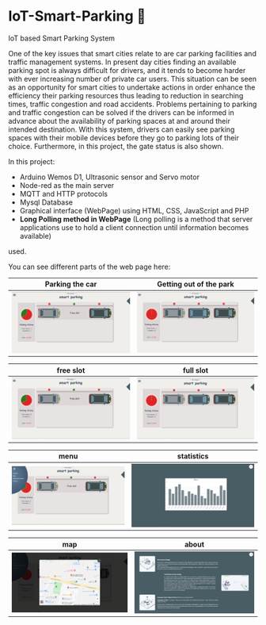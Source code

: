 # IoT-Smart-Parking 🚗
IoT based Smart Parking System 

One of the key issues that smart cities relate to are car parking facilities and traffic management systems. In present day cities finding an available parking spot is always difficult for drivers, and it tends to become harder with ever increasing number of private car users. This situation can be seen as an opportunity for smart cities to undertake actions in order enhance the efficiency their parking resources thus leading to reduction in searching times, traffic congestion and road accidents. Problems pertaining to parking and traffic congestion can be solved if the drivers can be informed in advance about the availability of parking spaces at and around their intended destination. With this system, drivers can easily see parking spaces with their mobile devices before they go to parking lots of their choice. Furthermore, in this project, the gate status is also shown.

In this project:

  * Arduino Wemos D1, Ultrasonic sensor and Servo motor
  * Node-red as the main server
  * MQTT and HTTP protocols
  * Mysql Database
  * Graphical interface (WebPage) using HTML, CSS, JavaScript and PHP
  * **Long Polling method in WebPage** (Long polling is a method that server applications use to hold a client connection until information becomes available)

used.


You can see different parts of the web page here:


Parking the car            |Getting out of the park
:-------------------------:|:-------------------------:
![WebPage image](https://github.com/hamedkharazmi/IoT-Smart-Parking/blob/master//Free2Full.gif)  |  ![WebPage image](https://github.com/hamedkharazmi/IoT-Smart-Parking/blob/master//Full2Free.gif)

free slot                  |full slot
:-------------------------:|:-------------------------:
![WebPage image](https://github.com/hamedkharazmi/IoT-Smart-Parking/blob/master//free.png)  |  ![WebPage image](https://github.com/hamedkharazmi/IoT-Smart-Parking/blob/master//full.png)

menu                       |statistics
:-------------------------:|:-------------------------:
![WebPage image](https://github.com/hamedkharazmi/IoT-Smart-Parking/blob/master//menu.png)  |  ![WebPage image](https://github.com/hamedkharazmi/IoT-Smart-Parking/blob/master//statistics.png)

map                        | about
:-------------------------:|:-------------------------:
![WebPage image](https://github.com/hamedkharazmi/IoT-Smart-Parking/blob/master//map.png)  |  ![WebPage image](https://github.com/hamedkharazmi/IoT-Smart-Parking/blob/master//about.png)
